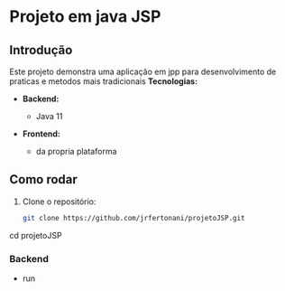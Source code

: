 # Projeto em java JSP
## Introdução

Este projeto demonstra uma aplicação em jpp para desenvolvimento de praticas e metodos mais tradicionais
**Tecnologias:**

* **Backend:**
    * Java 11
  
* **Frontend:**
    * da propria plataforma


## Como rodar
1. Clone o repositório:
   ```bash
   git clone https://github.com/jrfertonani/projetoJSP.git
   
  cd projetoJSP
  

### Backend

   * run


